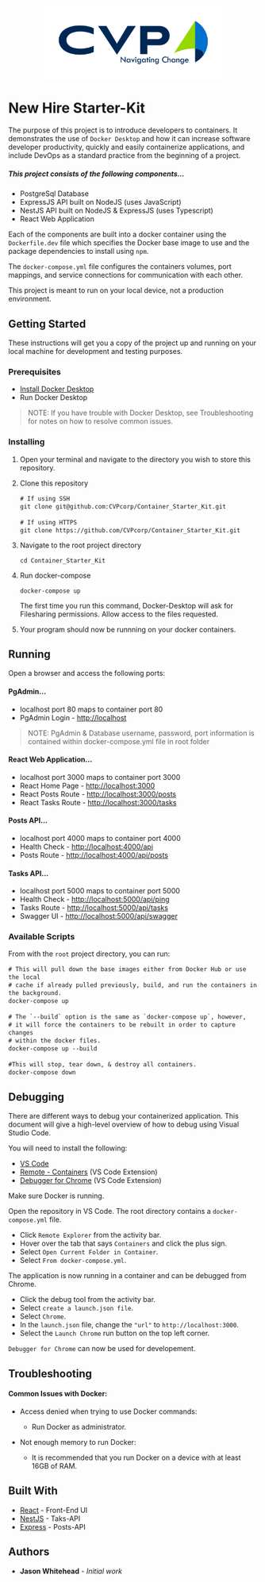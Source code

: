 <p align="center">
  <a href="https://www.cvpcorp.com/" target="blank"><img src="./CVP_Logo.png" width="360" alt="CVP Logo"/></a>
</p>

# New Hire Starter-Kit

The purpose of this project is to introduce developers to containers. It demonstrates the use of `Docker Desktop` and how it can increase software developer productivity, quickly and easily containerize applications, and include DevOps as a standard practice from the beginning of a project.

##### This project consists of the following components...
* PostgreSql Database
* ExpressJS API built on NodeJS (uses JavaScript)
* NestJS API built on NodeJS & ExpressJS (uses Typescript)
* React Web Application

Each of the components are built into a docker container using the `Dockerfile.dev` file which specifies the Docker base image to use and the package dependencies to install using `npm`.

The `docker-compose.yml` file configures the containers volumes, port mappings, and service connections for communication with each other.

This project is meant to run on your local device, not a production environment.


## Getting Started

These instructions will get you a copy of the project up and running on your local machine for development and testing purposes.

### Prerequisites

* [Install Docker Desktop](https://www.docker.com/products/docker-desktop)
* Run Docker Desktop

> NOTE: If you have trouble with Docker Desktop, see Troubleshooting for notes on how to resolve common issues.

### Installing

1. Open your terminal and navigate to the directory you wish to store this repository.

2. Clone this repository

    ```shell
    # If using SSH
    git clone git@github.com:CVPcorp/Container_Starter_Kit.git
    
    # If using HTTPS
    git clone https://github.com/CVPcorp/Container_Starter_Kit.git
    ```

3. Navigate to the root project directory

    ```
    cd Container_Starter_Kit
    ```

4. Run docker-compose
    
    ```
    docker-compose up
    ```
    
    The first time you run this command, Docker-Desktop will ask for Filesharing permissions. Allow access to the files requested. 

5. Your program should now be runnning on your docker containers.


## Running

Open a browser and access the following ports:

#### PgAdmin...
* localhost port 80 maps to container port 80
* PgAdmin Login - [http://localhost](http://localhost)

> NOTE: PgAdmin & Database username, password, port information is contained within docker-compose.yml file in root folder

#### React Web Application...
* localhost port 3000 maps to container port 3000
* React Home Page - [http://localhost:3000](http://localhost:3000)
* React Posts Route - [http://localhost:3000/posts](http://localhost:3000/posts)
* React Tasks Route - [http://localhost:3000/tasks](http://localhost:3000/tasks)

#### Posts API...
* localhost port 4000 maps to container port 4000
* Health Check - [http://localhost:4000/api](http://localhost:4000/api)
* Posts Route - [http://localhost:4000/api/posts](http://localhost:4000/api/posts)

#### Tasks API...
* localhost port 5000 maps to container port 5000
* Health Check - [http://localhost:5000/api/ping](http://localhost:5000/api/ping)
* Tasks Route - [http://localhost:5000/api/tasks](http://localhost:5000/api/tasks)
* Swagger UI - [http://localhost:5000/api/swagger](http://localhost:5000/api/swagger)


### Available Scripts

From with the `root` project directory, you can run:

```shell
# This will pull down the base images either from Docker Hub or use the local 
# cache if already pulled previously, build, and run the containers in the background.
docker-compose up

# The `--build` option is the same as `docker-compose up`, however, 
# it will force the containers to be rebuilt in order to capture changes 
# within the docker files.
docker-compose up --build

#This will stop, tear down, & destroy all containers.
docker-compose down
```

## Debugging
There are different ways to debug your containerized application. This document will give a high-level overview of how to debug using Visual Studio Code.

You will need to install the following:
* [VS Code](https://code.visualstudio.com/)
* [Remote - Containers](https://marketplace.visualstudio.com/items?itemName=ms-vscode-remote.remote-containers) (VS Code Extension)
* [Debugger for Chrome](https://marketplace.visualstudio.com/items?itemName=msjsdiag.debugger-for-chrome) (VS Code Extension)  

Make sure Docker is running.

Open the repository in VS Code. The root directory contains a `docker-compose.yml` file. 
* Click `Remote Explorer` from the activity bar.
* Hover over the tab that says `Containers` and click the plus sign.
* Select `Open Current Folder in Container`.
* Select `From docker-compose.yml`.

The application is now running in a container and can be debugged from Chrome. 
* Click the debug tool from the activity bar.
* Select `create a launch.json file`.
* Select `Chrome`.
* In the `launch.json` file, change the `"url"` to `http://localhost:3000`. 
* Select the `Launch Chrome` run button on the top left corner.

`Debugger for Chrome` can now be used for developement. 


## Troubleshooting  

#### Common Issues with Docker:

* Access denied when trying to use Docker commands:
    * Run Docker as administrator. 
    
* Not enough memory to run Docker:
    * It is recommended that you run Docker on a device with at least 16GB of RAM.

## Built With

* [React](https://reactjs.org/) - Front-End UI
* [NestJS](https://nestjs.com/) - Taks-API
* [Express](https://expressjs.com/) - Posts-API

## Authors

* **Jason Whitehead** - *Initial work* 

